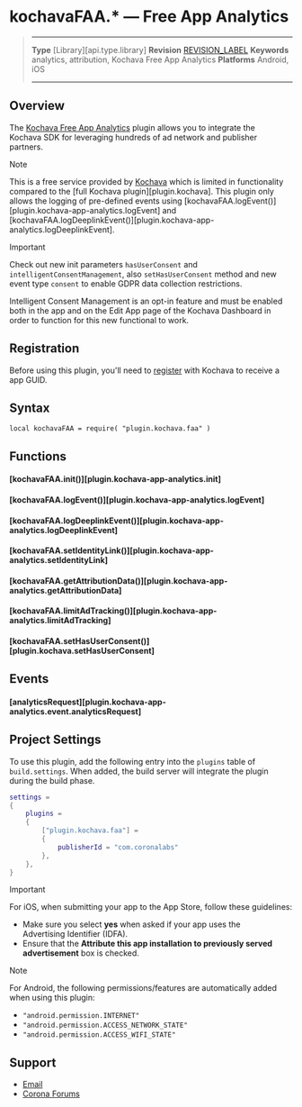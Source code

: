# kochavaFAA.* &mdash; Free&nbsp;App&nbsp;Analytics

> --------------------- ------------------------------------------------------------------------------------------
> __Type__              [Library][api.type.library]
> __Revision__          [REVISION_LABEL](REVISION_URL)
> __Keywords__          analytics, attribution, Kochava Free App Analytics
> __Platforms__			Android, iOS
> --------------------- ------------------------------------------------------------------------------------------


## Overview

The [Kochava Free App Analytics](https://freeappanalytics.com/) plugin allows you to integrate the Kochava&nbsp;SDK for leveraging hundreds of ad network and publisher partners.

<div class="guide-notebox">
<div class="notebox-title">Note</div>

This is a free service provided by [Kochava](https://kochava.com/) which is limited in functionality compared to the [full Kochava plugin][plugin.kochava]. This plugin only allows the logging of <nobr>pre-defined</nobr> events using [kochavaFAA.logEvent()][plugin.kochava-app-analytics.logEvent] and [kochavaFAA.logDeeplinkEvent()][plugin.kochava-app-analytics.logDeeplinkEvent].

</div>

<div class="guide-notebox-imp">
<div class="notebox-title-imp">Important</div>

Check out new init parameters `hasUserConsent` and `intelligentConsentManagement`, also `setHasUserConsent` method and new event type `consent` to enable GDPR data collection restrictions.

Intelligent Consent Management is an opt-in feature and must be enabled both in the app and on the Edit App page of the Kochava Dashboard in order to function for this new functional to work.

</div>



## Registration

Before using this plugin, you'll need to [register](https://www.freeappanalytics.com/sign-up/) with Kochava to receive a app&nbsp;GUID.


## Syntax

	local kochavaFAA = require( "plugin.kochava.faa" )


## Functions

#### [kochavaFAA.init()][plugin.kochava-app-analytics.init]

#### [kochavaFAA.logEvent()][plugin.kochava-app-analytics.logEvent]

#### [kochavaFAA.logDeeplinkEvent()][plugin.kochava-app-analytics.logDeeplinkEvent]

#### [kochavaFAA.setIdentityLink()][plugin.kochava-app-analytics.setIdentityLink]

#### [kochavaFAA.getAttributionData()][plugin.kochava-app-analytics.getAttributionData]

#### [kochavaFAA.limitAdTracking()][plugin.kochava-app-analytics.limitAdTracking]

#### [kochavaFAA.setHasUserConsent()][plugin.kochava.setHasUserConsent]



## Events

#### [analyticsRequest][plugin.kochava-app-analytics.event.analyticsRequest]


## Project Settings

To use this plugin, add the following entry into the `plugins` table of `build.settings`. When added, the build server will integrate the plugin during the build phase.

``````lua
settings =
{
	plugins =
	{
		["plugin.kochava.faa"] =
		{
			publisherId = "com.coronalabs"
		},
	},
}
``````

<div class="guide-notebox-imp">
<div class="notebox-title-imp">Important</div>

For iOS, when submitting your app to the App&nbsp;Store, follow these guidelines:

* Make sure you select __yes__ when asked if your app uses the Advertising&nbsp;Identifier (IDFA).
* Ensure that the __Attribute this app installation to previously served advertisement__ box is checked.

</div>

<div class="guide-notebox">
<div class="notebox-title">Note</div>

For Android, the following permissions/features are automatically added when using this plugin:

* `"android.permission.INTERNET"`
* `"android.permission.ACCESS_NETWORK_STATE"`
* `"android.permission.ACCESS_WIFI_STATE"`

</div>


## Support

* [Email](mailto:corona@kochava.com)
* [Corona Forums](http://forums.coronalabs.com/forum/631-corona-premium-plugins/)
